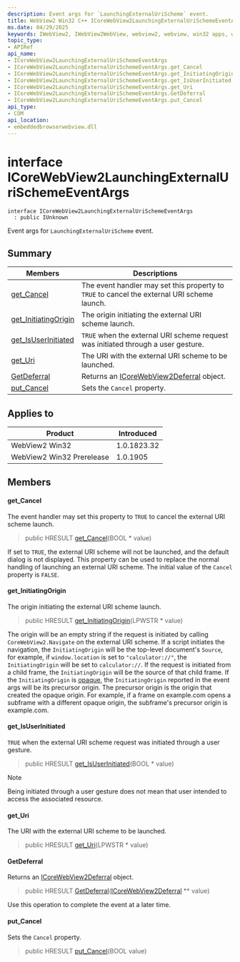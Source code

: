 ```yaml
---
description: Event args for `LaunchingExternalUriScheme` event.
title: WebView2 Win32 C++ ICoreWebView2LaunchingExternalUriSchemeEventArgs
ms.date: 04/29/2025
keywords: IWebView2, IWebView2WebView, webview2, webview, win32 apps, win32, edge, ICoreWebView2, ICoreWebView2Controller, browser control, edge html, ICoreWebView2LaunchingExternalUriSchemeEventArgs
topic_type: 
- APIRef
api_name:
- ICoreWebView2LaunchingExternalUriSchemeEventArgs
- ICoreWebView2LaunchingExternalUriSchemeEventArgs.get_Cancel
- ICoreWebView2LaunchingExternalUriSchemeEventArgs.get_InitiatingOrigin
- ICoreWebView2LaunchingExternalUriSchemeEventArgs.get_IsUserInitiated
- ICoreWebView2LaunchingExternalUriSchemeEventArgs.get_Uri
- ICoreWebView2LaunchingExternalUriSchemeEventArgs.GetDeferral
- ICoreWebView2LaunchingExternalUriSchemeEventArgs.put_Cancel
api_type:
- COM
api_location:
- embeddedbrowserwebview.dll
---
```


# interface ICoreWebView2LaunchingExternalUriSchemeEventArgs

```
interface ICoreWebView2LaunchingExternalUriSchemeEventArgs
  : public IUnknown
```

Event args for `LaunchingExternalUriScheme` event.

## Summary

 Members                        | Descriptions
--------------------------------|---------------------------------------------
[get_Cancel](#get_cancel) | The event handler may set this property to `TRUE` to cancel the external URI scheme launch.
[get_InitiatingOrigin](#get_initiatingorigin) | The origin initiating the external URI scheme launch.
[get_IsUserInitiated](#get_isuserinitiated) | `TRUE` when the external URI scheme request was initiated through a user gesture.
[get_Uri](#get_uri) | The URI with the external URI scheme to be launched.
[GetDeferral](#getdeferral) | Returns an [ICoreWebView2Deferral](icorewebview2deferral.md#icorewebview2deferral) object.
[put_Cancel](#put_cancel) | Sets the `Cancel` property.

## Applies to

Product                         | Introduced
--------------------------------|---------------------------------------------
WebView2 Win32            |    1.0.1823.32
WebView2 Win32 Prerelease |    1.0.1905

## Members

#### get_Cancel

The event handler may set this property to `TRUE` to cancel the external URI scheme launch.

> public HRESULT [get_Cancel](#get_cancel)(BOOL * value)

If set to `TRUE`, the external URI scheme will not be launched, and the default dialog is not displayed. This property can be used to replace the normal handling of launching an external URI scheme. The initial value of the `Cancel` property is `FALSE`.

#### get_InitiatingOrigin

The origin initiating the external URI scheme launch.

> public HRESULT [get_InitiatingOrigin](#get_initiatingorigin)(LPWSTR * value)

The origin will be an empty string if the request is initiated by calling `CoreWebView2.Navigate` on the external URI scheme. If a script initiates the navigation, the `InitiatingOrigin` will be the top-level document's `Source`, for example, if `window.location` is set to `"calculator://"`, the `InitiatingOrigin` will be set to `calculator://`. If the request is initiated from a child frame, the `InitiatingOrigin` will be the source of that child frame. If the `InitiatingOrigin` is [opaque](https://html.spec.whatwg.org/multipage/origin.html#concept-origin-opaque), the `InitiatingOrigin` reported in the event args will be its precursor origin. The precursor origin is the origin that created the opaque origin. For example, if a frame on example.com opens a subframe with a different opaque origin, the subframe's precursor origin is example.com.

#### get_IsUserInitiated

`TRUE` when the external URI scheme request was initiated through a user gesture.

> public HRESULT [get_IsUserInitiated](#get_isuserinitiated)(BOOL * value)

> [!NOTE]
> Being initiated through a user gesture does not mean that user intended to access the associated resource.

#### get_Uri

The URI with the external URI scheme to be launched.

> public HRESULT [get_Uri](#get_uri)(LPWSTR * value)

#### GetDeferral

Returns an [ICoreWebView2Deferral](icorewebview2deferral.md#icorewebview2deferral) object.

> public HRESULT [GetDeferral](#getdeferral)([ICoreWebView2Deferral](icorewebview2deferral.md#icorewebview2deferral) ** value)

Use this operation to complete the event at a later time.

#### put_Cancel

Sets the `Cancel` property.

> public HRESULT [put_Cancel](#put_cancel)(BOOL value)

